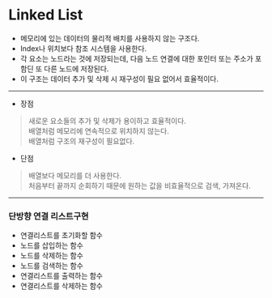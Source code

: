# Linked List
* 메모리에 있는 데이터의 물리적 배치를 사용하지 않는 구조다.
* Index나 위치보다 참조 시스템을 사용한다.
* 각 요소는 노드라는 것에 저장되는데, 다음 노드 연결에 대한 포인터 또는 주소가 포함딘 또 다른 노드에 저장된다.
* 이 구조는 데이터 추가 및 삭제 시 재구성이 필요 없어서 효율적이다.
---
- 장점
> 새로운 요소들의 추가 및 삭제가 용이하고 효율적이다. \
> 배열처럼 메모리에 연속적으로 위치하지 않는다. \
> 배열처럼 구조의 재구성이 필요없다. 

- 단점
> 배열보다 메모리를 더 사용한다. \
> 처음부터 끝까지 순회하기 때문에 원하는 값을 비효율적으로 검색, 가져온다.

---
### 단방향 연결 리스트구현

* 연결리스트를 초기화할 함수
* 노드를 삽입하는 함수
* 노드를 삭제하는 함수
* 노드를 검색하는 함수
* 연결리스트를 출력하는 함수
* 연결리스트를 삭제하는 함수


